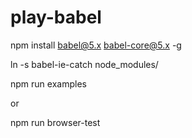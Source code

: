 # play-babel

npm install babel@5.x babel-core@5.x -g

ln -s babel-ie-catch node_modules/

npm run examples

or

npm run browser-test
